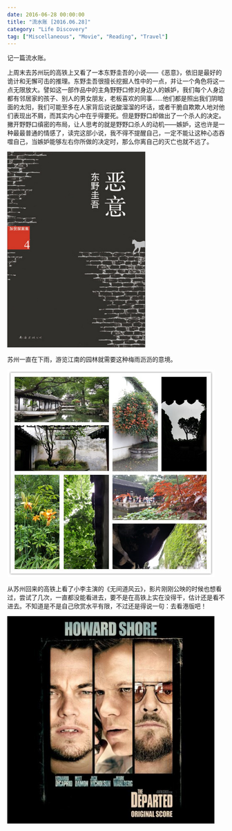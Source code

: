 ```yaml
---
date: 2016-06-28 00:00:00
title: "流水账 [2016.06.28]"
category: "Life Discovery"
tag: ["Miscellaneous", "Movie", "Reading", "Travel"]
---
```


记一篇流水账。

上周末去苏州玩的高铁上又看了一本东野圭吾的小说——《恶意》，依旧是最好的诡计和无懈可击的推理。东野圭吾很擅长挖掘人性中的一点，并让一个角色将这一点无限放大。譬如这一部作品中的主角野野口修对身边人的嫉妒，我们每个人身边都有邻居家的孩子、别人的男女朋友，老板喜欢的同事……他们都是照出我们阴暗面的太阳，我们可能至多在人家背后说说酸溜溜的坏话，或者干脆自欺欺人地对他们表现出不屑，而其实内心中在乎得要死。但是野野口却做出了一个杀人的决定。撇开野野口缜密的布局，让人思考的就是野野口杀人的动机——嫉妒，这也许是一种最最普通的情感了，读完这部小说，我不得不提醒自己，一定不能让这种心态吞噬自己，当嫉妒能够左右你所做的决定时，那么你离自己的灭亡也就不远了。

<img class="img-responsive center-block" src="https://raw.githubusercontent.com/joshua19881228/my_blogs/master/Life_Discovery/Miscellaneous/figures/viciousness.jpg" alt="" width="320"/>

苏州一直在下雨，游览江南的园林就需要这种梅雨沥沥的意境。

<img class="img-responsive center-block" src="https://raw.githubusercontent.com/joshua19881228/my_blogs/master/Life_Discovery/Miscellaneous/figures/suzhou.jpg" alt="" width="480"/>


从苏州回来的高铁上看了小李主演的《无间道风云》，影片刚刚公映的时候也想看过，尝试了几次，一直都没能看进去，要不是在高铁上实在没得干，估计还是看不进去。不知道是不是自己欣赏水平有限，不过还是得说一句：去看港版吧！

<img class="img-responsive center-block" src="https://raw.githubusercontent.com/joshua19881228/my_blogs/master/Life_Discovery/Miscellaneous/figures/theDeparted.jpg" alt="" width="480"/>
